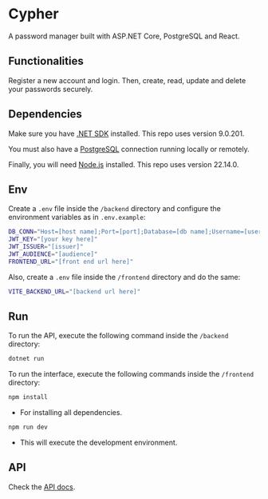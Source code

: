 # Cypher

A password manager built with ASP.NET Core, PostgreSQL and React.

## Functionalities

Register a new account and login. Then, create, read, update and delete your passwords securely.

## Dependencies

Make sure you have [.NET SDK](https://dotnet.microsoft.com/pt-br/download) installed. This repo uses version 9.0.201.

You must also have a [PostgreSQL](https://www.postgresql.org/download/) connection running locally or remotely.

Finally, you will need [Node.js](https://nodejs.org/pt/download) installed. This repo uses version 22.14.0.

## Env

Create a `.env` file inside the `/backend` directory and configure the environment variables as in `.env.example`:

```bash
DB_CONN="Host=[host name];Port=[port];Database=[db name];Username=[user name];Password=[password]"
JWT_KEY="[your key here]"
JWT_ISSUER="[issuer]"
JWT_AUDIENCE="[audience]"
FRONTEND_URL="[front end url here]"
```

Also, create a `.env` file inside the `/frontend` directory and do the same:

```bash
VITE_BACKEND_URL="[backend url here]"
```

## Run

To run the API, execute the following command inside the `/backend` directory:

```bash
dotnet run
```

To run the interface, execute the following commands inside the `/frontend` directory:

```bash
npm install
```
- For installing all dependencies.

```bash
npm run dev
```

- This will execute the development environment.

## API

Check the [API docs](/backend/README.md).